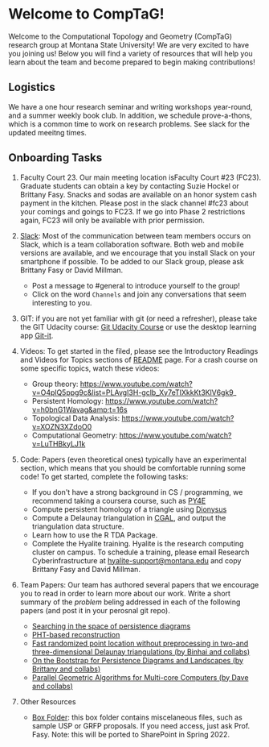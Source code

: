 # Welcome to CompTaG!

Welcome to the Computational Topology and Geometry (CompTaG) research group at
Montana State University! We are very excited to have you joining us! Below
you will find a variety of resources that will help you learn about the team
and become prepared to begin making contributions!

## Logistics

We have a one hour research seminar and writing workshops year-round, and a
summer weekly book club.  In addition, we schedule prove-a-thons, which is a
common time to work on research problems.  See slack for the updated meeitng
times. 

## Onboarding Tasks

1. Faculty Court 23. Our main meeting location isFaculty Court #23 (FC23).
   Graduate students can obtain a key by contacting Suzie Hockel or Brittany
   Fasy.  Snacks and sodas are available on an honor system cash payment in the
   kitchen. Please post in the slack channel #fc23 about your comings and goings
   to FC23.  If we go into Phase 2 restrictions again, FC23 will only be
   available with prior permission.

2. [Slack](https://tda-at-msu.slack.com/home): Most of the
   communication between team members occurs on Slack, which is a team
   collaboration software. Both web and mobile versions are available, and we
   encourage that you install Slack on your smartphone if possible. To be added
   to our Slack group, please ask Brittany Fasy or David Millman.

    * Post a message to #general to introduce yourself to the group!
    * Click on the word `Channels` and join any conversations that seem
      interesting to you.

3. GIT: if you are not yet familiar with git (or need a refresher), please take
   the GIT Udacity course:
    [Git Udacity Course](https://www.udacity.com/course/how-to-use-git-and-github--ud775)
    or use the desktop learning app [Git-it](https://www.electronjs.org/apps/git-it).

4. Videos: To get started in the filed, please see the Introductory Readings
   and Videos
   for Topics sections of
   [README](https://github.com/compTAG/student-resources#introductory-readings-for-topics)
   page.  For a crash course on some specific topics, watch these videos:

    * Group theory: https://www.youtube.com/watch?v=O4plQ5ppg9c&list=PLAvgI3H-gclb_Xy7eTIXkkKt3KlV6gk9_
    * Persistent Homology: https://www.youtube.com/watch?v=h0bnG1Wavag&amp;t=16s
    * Topological Data Analysis: https://www.youtube.com/watch?v=XOZN3XZdoO0
    * Computational Geometry: https://www.youtube.com/watch?v=LuTHBkyLJ1k

5. Code: Papers (even theoretical ones) typically have an experimental section,
   which means that you should be comfortable running some code!  To get started, complete the following tasks:

    * If you don't have a strong background in CS / programming, we recommend
      taking a coursera course, such as [PY4E](https://www.py4e.com/)
    * Compute persistent homology of a triangle using [Dionysus](https://www.mrzv.org/software/dionysus/)
    * Compute a Delaunay triangulation in  [CGAL](https://www.cgal.org/), and
     output the triangulation data structure.
    * Learn how to use the R TDA Package.
    * Complete the Hyalite training. Hyalite is the research computing cluster
      on campus. To schedule a training, please email Research Cyberinfrastructure
      at hyalite-support@montana.edu and copy Brittany Fasy and David
      Millman.

6. Team Papers: Our team has authored several papers that we encourage you to read in order to learn more about our work.  Write a short summary of the _problem_ beling addressed in each of the following papers (and post it in your perosnal git repo).
    
    * [Searching in the space of persistence diagrams](https://arxiv.org/abs/1812.11257)
    * [PHT-based reconstruction](https://arxiv.org/abs/1912.12759)
    * [Fast randomized point location without preprocessing in two-and three-dimensional Delaunay triangulations (by Binhai and collabs)](https://www.sciencedirect.com/science/article/pii/S0925772198000352)
    * [On the Bootstrap for Persistence Diagrams and Landscapes (by Brittany and collabs)](https://arxiv.org/abs/1311.0376)
    * [Parallel Geometric Algorithms for Multi-core Computers (by Dave and collabs)](https://www.sciencedirect.com/science/article/pii/S0925772110000362)

7. Other Resources

    * [Box Folder](https://montana.box.com/s/nrt9xknm2b8lp53pjltiveoueco574jd):
        this box folder contains miscelaneous files, such as sample USP or GRFP
        proposals.  If you need access, just ask Prof. Fasy.  Note: this will be
        ported to SharePoint in Spring 2022.
